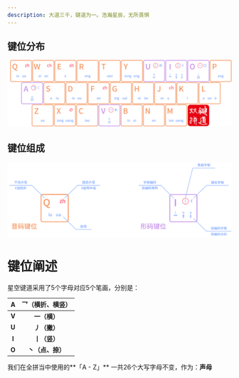 ```yaml
---
description: 大道三千，键道为一。浩瀚星辰，无所畏惧
---
```




## 键位分布

![](../.gitbook/assets/xkjd-qwerty.png)

## 键位组成

![xkjd-rules](../.gitbook/assets/xkjd-rules.png)

# 键位阐述

星空键道采用了5个字母对应5个笔画，分别是：

| **A** | **乛（横折、横竖）** |
| :---: | :------------------: |
| **V** |     **一（横）**     |
| **U** |     **丿（撇）**     |
| **I** |     **丨（竖）**     |
| **O** |   **丶（点、捺）**   |

我们在全拼当中使用的**「A - Z」**  一共26个大写字母不变，作为：**声母**

